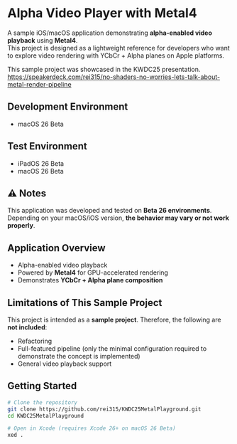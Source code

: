 # Alpha Video Player with Metal4

A sample iOS/macOS application demonstrating **alpha-enabled video playback** using **Metal4**.  
This project is designed as a lightweight reference for developers who want to explore video rendering with YCbCr + Alpha planes on Apple platforms.

This sample project was showcased in the KWDC25 presentation.
https://speakerdeck.com/rei315/no-shaders-no-worries-lets-talk-about-metal-render-pipeline

## Development Environment

- macOS 26 Beta

## Test Environment

- iPadOS 26 Beta  
- macOS 26 Beta  



## ⚠️ Notes

This application was developed and tested on **Beta 26 environments**.  
Depending on your macOS/iOS version, **the behavior may vary or not work properly**.



## Application Overview

- Alpha-enabled video playback  
- Powered by **Metal4** for GPU-accelerated rendering  
- Demonstrates **YCbCr + Alpha plane composition**  



## Limitations of This Sample Project

This project is intended as a **sample project**. Therefore, the following are **not included**:

- Refactoring  
- Full-featured pipeline (only the minimal configuration required to demonstrate the concept is implemented)  
- General video playback support  



## Getting Started

```bash
# Clone the repository
git clone https://github.com/rei315/KWDC25MetalPlayground.git
cd KWDC25MetalPlayground

# Open in Xcode (requires Xcode 26+ on macOS 26 Beta)
xed .
